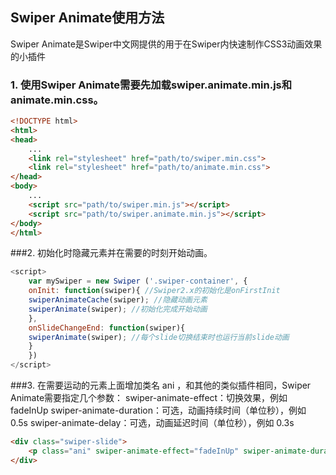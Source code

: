 ## Swiper Animate使用方法
   Swiper Animate是Swiper中文网提供的用于在Swiper内快速制作CSS3动画效果的小插件
### 1. 使用Swiper Animate需要先加载swiper.animate.min.js和animate.min.css。

```html
<!DOCTYPE html>
<html>
<head>
    ...
    <link rel="stylesheet" href="path/to/swiper.min.css">
    <link rel="stylesheet" href="path/to/animate.min.css">
</head>
<body>
    ...
    <script src="path/to/swiper.min.js"></script>
    <script src="path/to/swiper.animate.min.js"></script>
</body>
</html>
```
###2. 初始化时隐藏元素并在需要的时刻开始动画。
```js
<script>        
	var mySwiper = new Swiper ('.swiper-container', {
	onInit: function(swiper){ //Swiper2.x的初始化是onFirstInit
	swiperAnimateCache(swiper); //隐藏动画元素 
	swiperAnimate(swiper); //初始化完成开始动画
	}, 
	onSlideChangeEnd: function(swiper){ 
	swiperAnimate(swiper); //每个slide切换结束时也运行当前slide动画
	} 
	})        
</script>
```
###3. 在需要运动的元素上面增加类名  ani   ，和其他的类似插件相同，Swiper Animate需要指定几个参数：
		swiper-animate-effect：切换效果，例如 fadeInUp 
		swiper-animate-duration：可选，动画持续时间（单位秒），例如 0.5s
		swiper-animate-delay：可选，动画延迟时间（单位秒），例如 0.3s
```html
<div class="swiper-slide">
	<p class="ani" swiper-animate-effect="fadeInUp" swiper-animate-duration="0.5s" swiper-animate-delay="0.3s">内容</p>
</div>
```